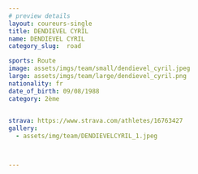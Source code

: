 ```yaml
---
# preview details
layout: coureurs-single
title: DENDIEVEL CYRIL
name: DENDIEVEL CYRIL
category_slug:  road

sports: Route
image: assets/imgs/team/small/dendievel_cyril.jpeg
large: assets/imgs/team/large/dendievel_cyril.png
nationality: fr
date_of_birth: 09/08/1988
category: 2ème
  

strava: https://www.strava.com/athletes/16763427
gallery:
  - assets/img/team/DENDIEVELCYRIL_1.jpeg



---
```


